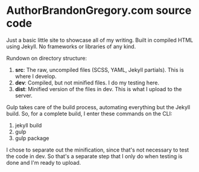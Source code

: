 AuthorBrandonGregory.com source code
====================================

Just a basic little site to showcase all of my writing. Built in compiled HTML using Jekyll. No frameworks or libraries of any kind.

Rundown on directory structure:

1. **src**: The raw, uncompiled files (SCSS, YAML, Jekyll partials). This is where I develop.
2. **dev**: Compiled, but not minified files. I do my testing here.
3. **dist**: Minified version of the files in dev. This is what I upload to the server.

Gulp takes care of the build process, automating everything but the Jekyll build. So, for a complete build, I enter these commands on the CLI:

1. jekyll build
2. gulp
3. gulp package

I chose to separate out the minification, since that's not necessary to test the code in dev. So that's a separate step that I only do when testing is done and I'm ready to upload.